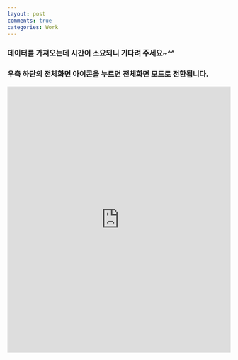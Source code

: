 ```yaml
---
layout: post
comments: true
categories: Work
---
```

### 데이터를 가져오는데 시간이 소요되니 기다려 주세요~^^
### 우측 하단의 전체화면 아이콘을 누르면 전체화면 모드로 전환됩니다.

<iframe width="100%" height="600" src="https://datastudio.google.com/embed/reporting/1k-qiz23tg4tQJS1RuT8-lbgxh1dEk5tT/page/9Sks" frameborder="0" style="border:0" allowfullscreen></iframe>
